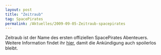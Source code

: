 ```yaml
---
layout: post
title: "Zeitraub"
tag: SpacePirates
permalink: /Aktuelles/2009-09-05-Zeitraub-spacepirates
---
```



Zeitraub ist der Name des ersten offiziellen SpacePirates Abenteuers. Weitere Information findet ihr [hier](https://spacepirates.jcgames.de/Abenteuer/Zeitraub/), damit die Ankündigung auch spoilerlos bleibt.
